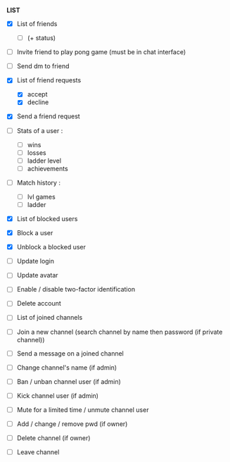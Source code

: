 **LIST**
- [x] List of friends
  - [ ] (+ status)
- [ ] Invite friend to play pong game (must be in chat interface)
- [ ] Send dm to friend

- [x] List of friend requests
	- [x] accept
	- [x] decline 
- [x] Send a friend request

- [ ] Stats of a user :
	- [ ] wins
	- [ ] losses
	- [ ] ladder level 
	- [ ] achievements

- [ ] Match history :
	- [ ] lvl games
	- [ ] ladder

- [x] List of blocked users
- [x] Block a user
- [x] Unblock a blocked user

- [ ] Update login
- [ ] Update avatar
- [ ] Enable / disable two-factor identification 
- [ ] Delete account

- [ ] List of joined channels
- [ ] Join a new channel (search channel by name then password (if private channel))
- [ ] Send a message on a joined channel
- [ ] Change channel's name (if admin)
- [ ] Ban / unban channel user (if admin)
- [ ] Kick channel user (if admin)
- [ ] Mute for a limited time / unmute channel user
- [ ] Add / change / remove pwd (if owner)
- [ ] Delete channel (if owner)
- [ ] Leave channel
